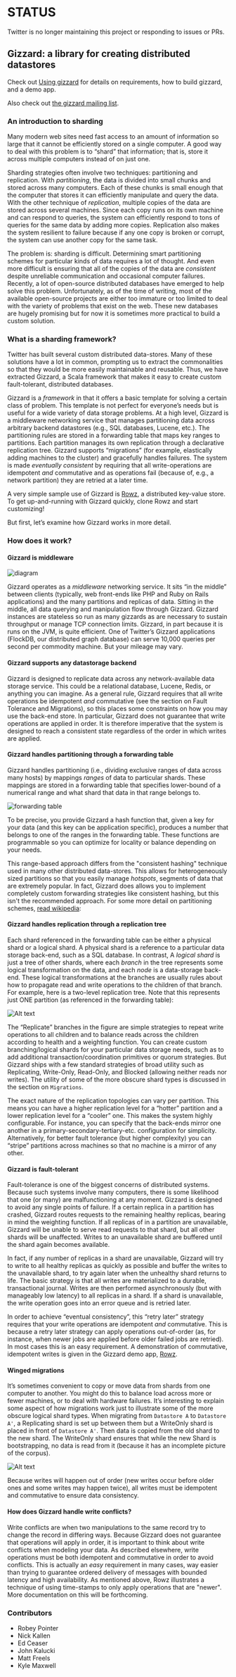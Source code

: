 # STATUS

Twitter is no longer maintaining this project or responding to issues or PRs.

## Gizzard: a library for creating distributed datastores

Check out [Using gizzard](http://github.com/twitter/gizzard/blob/master/doc/using.md)
for details on requirements, how to build gizzard, and a demo app.

Also check out [the gizzard mailing list](http://groups.google.com/group/gizzard).

### An introduction to sharding

Many modern web sites need fast access to an amount of information so large
that it cannot be efficiently stored on a single computer. A good way to deal
with this problem is to “shard” that information; that is, store it across
multiple computers instead of on just one.

Sharding strategies often involve two techniques: partitioning and
replication. With *partitioning*, the data is divided into small chunks and
stored across many computers. Each of these chunks is small enough that the
computer that stores it can efficiently manipulate and query the data. With
the other technique of *replication*, multiple copies of the data are stored
across several machines. Since each copy runs on its own machine and can
respond to queries, the system can efficiently respond to tons of queries for
the same data by adding more copies. Replication also makes the system
resilient to failure because if any one copy is broken or corrupt, the system
can use another copy for the same task.

The problem is: sharding is difficult. Determining smart partitioning schemes
for particular kinds of data requires a lot of thought. And even more
difficult is ensuring that all of the copies of the data are *consistent*
despite unreliable communication and occasional computer failures. Recently, a
lot of open-source distributed databases have emerged to help solve this
problem. Unfortunately, as of the time of writing, most of the available
open-source projects are either too immature or too limited to deal with the
variety of problems that exist on the web. These new databases are hugely
promising but for now it is sometimes more practical to build a custom
solution.

### What is a sharding framework?

Twitter has built several custom distributed data-stores. Many of these
solutions have a lot in common, prompting us to extract the commonalities so
that they would be more easily maintainable and reusable. Thus, we have
extracted Gizzard, a Scala framework that makes it easy to create custom
fault-tolerant, distributed databases.

Gizzard is a *framework* in that it offers a basic template for solving a
certain class of problem. This template is not perfect for everyone’s needs
but is useful for a wide variety of data storage problems. At a high level,
Gizzard is a middleware networking service that manages partitioning data
across arbitrary backend datastores (e.g., SQL databases, Lucene, etc.). The
partitioning rules are stored in a forwarding table that maps key ranges to
partitions. Each partition manages its own replication through a declarative
replication tree. Gizzard supports “migrations” (for example, elastically
adding machines to the cluster) and gracefully handles failures. The system is
made *eventually consistent* by requiring that all write-operations are
idempotent *and* commutative and as operations fail (because of, e.g., a network
partition) they are retried at a later time.

A very simple sample use of Gizzard is [Rowz](http://github.com/twitter/Rowz),
a distributed key-value store. To get up-and-running with Gizzard quickly,
clone Rowz and start customizing!

But first, let’s examine how Gizzard works in more detail.

### How does it work?

#### Gizzard is middleware

![diagram](http://github.com/twitter/gizzard/raw/master/doc/middleware.png?raw=true)

Gizzard operates as a *middleware* networking service. It sits “in the middle”
between clients (typically, web front-ends like PHP and Ruby on Rails
applications) and the many partitions and replicas of data. Sitting in the
middle, all data querying and manipulation flow through Gizzard. Gizzard
instances are stateless so run as many gizzards as are necessary to sustain
throughput or manage TCP connection limits. Gizzard, in part because it is
runs on the JVM, is quite efficient. One of Twitter’s Gizzard applications
(FlockDB, our distributed graph database) can serve 10,000 queries per second
per commodity machine. But your mileage may vary.

#### Gizzard supports any datastorage backend

Gizzard is designed to replicate data across any network-available data
storage service. This could be a relational database, Lucene, Redis, or
anything you can imagine. As a general rule, Gizzard requires that all write
operations be idempotent *and* commutative (see the section on Fault Tolerance
and Migrations), so this places some constraints on how you may use the
back-end store. In particular, Gizzard does not guarantee that write
operations are applied in order. It is therefore imperative that the system is
designed to reach a consistent state regardless of the order in which writes
are applied.

#### Gizzard handles partitioning through a forwarding table

Gizzard handles partitioning (i.e., dividing exclusive ranges of data across
many hosts) by mappings *ranges* of data to particular shards. These mappings
are stored in a forwarding table that specifies lower-bound of a numerical
range and what shard that data in that range belongs to.

![forwarding table](http://github.com/twitter/gizzard/raw/master/doc/forwarding_table.png)

To be precise, you provide Gizzard a hash function that, given a key for your
data (and this key can be application specific), produces a number that
belongs to one of the ranges in the forwarding table. These functions are
programmable so you can optimize for locality or balance depending on your
needs.

This range-based approach differs from the "consistent hashing" technique used
in many other distributed data-stores. This allows for heterogeneously sized
partitions so that you easily manage *hotspots*, segments of data that are
extremely popular. In fact, Gizzard does allows you to implement completely
custom forwarding strategies like consistent hashing, but this isn't the
recommended approach. For some more detail on partitioning schemes, [read
wikipedia](http://en.wikipedia.org/wiki/Partition_(database)):

#### Gizzard handles replication through a replication tree

Each shard referenced in the forwarding table can be either a physical shard
or a logical shard. A physical shard is a reference to a particular data
storage back-end, such as a SQL database. In contrast, A *logical shard* is
just a tree of other shards, where each *branch* in the tree represents some
logical transformation on the data, and each *node* is a data-storage
back-end. These logical transformations at the branches are usually rules
about how to propagate read and write operations to the children of that
branch. For example, here is a two-level replication tree. Note that this
represents just ONE partition (as referenced in the forwarding table):

![Alt text](http://github.com/twitter/gizzard/raw/master/doc/replication_tree.png)

The “Replicate” branches in the figure are simple strategies to repeat write
operations to all children and to balance reads across the children according
to health and a weighting function. You can create custom branching/logical
shards for your particular data storage needs, such as to add additional
transaction/coordination primitives or quorum strategies. But Gizzard ships
with a few standard strategies of broad utility such as Replicating,
Write-Only, Read-Only, and Blocked (allowing neither reads nor writes). The
utility of some of the more obscure shard types is discussed in the section on
`Migrations`.

The exact nature of the replication topologies can vary per partition. This
means you can have a higher replication level for a “hotter” partition and a
lower replication level for a “cooler” one. This makes the system highly
configurable. For instance, you can specify that the back-ends mirror one
another in a primary-secondary-tertiary-etc. configuration for simplicity.
Alternatively, for better fault tolerance (but higher complexity) you can
“stripe” partitions across machines so that no machine is a mirror of any
other.

#### Gizzard is fault-tolerant

Fault-tolerance is one of the biggest concerns of distributed systems. Because
such systems involve many computers, there is some likelihood that one (or
many) are malfunctioning at any moment. Gizzard is designed to avoid any
single points of failure. If a certain replica in a partition has crashed,
Gizzard routes requests to the remaining healthy replicas, bearing in mind the
weighting function. If all replicas of in a partition are unavailable, Gizzard
will be unable to serve read requests to that shard, but all other shards will
be unaffected. Writes to an unavailable shard are buffered until the shard
again becomes available.

In fact, if any number of replicas in a shard are unavailable, Gizzard will
try to write to all healthy replicas as quickly as possible and buffer the
writes to the unavailable shard, to try again later when the unhealthy shard
returns to life. The basic strategy is that all writes are materialized to a
durable, transactional journal. Writes are then performed asynchronously (but
with manageably low latency) to all replicas in a shard. If a shard is
unavailable, the write operation goes into an error queue and is retried
later.

In order to achieve “eventual consistency”, this “retry later” strategy
requires that your write operations are idempotent *and* commutative. This is
because a retry later strategy can apply operations out-of-order (as, for
instance, when newer jobs are applied before older failed jobs are retried).
In most cases this is an easy requirement. A demonstration of commutative,
idempotent writes is given in the Gizzard demo app,
[Rowz](http://github.com/twitter/Rowz).

#### Winged migrations

It’s sometimes convenient to copy or move data from shards from one computer
to another. You might do this to balance load across more or fewer machines,
or to deal with hardware failures. It’s interesting to explain some aspect of
how migrations work just to illustrate some of the more obscure logical shard
types. When migrating from `Datastore A` to `Datastore A'`, a Replicating
shard is set up between them but a WriteOnly shard is placed in front of
`Datastore A'`. Then data is copied from the old shard to the new shard. The
WriteOnly shard ensures that while the new Shard is bootstrapping, no data is
read from it (because it has an incomplete picture of the corpus).

![Alt text](http://github.com/twitter/gizzard/raw/master/doc/migration.png)

Because writes will happen out of order (new writes occur before older ones
and some writes may happen twice), all writes must be idempotent and
commutative to ensure data consistency.

#### How does Gizzard handle write conflicts?

Write conflicts are when two manipulations to the same record try to change
the record in differing ways. Because Gizzard does not guarantee that
operations will apply in order, it is important to think about write conflicts
when modeling your data. As described elsewhere, write operations must be both
idempotent and commutative in order to avoid conflicts. This is actually an
*easy* requirement in many cases, way easier than trying to guarantee ordered
delivery of messages with bounded latency and high availability. As mentioned
above, Rowz illustrates a technique of using time-stamps to only apply
operations that are "newer". More documentation on this will be forthcoming.

### Contributors

* Robey Pointer
* Nick Kallen
* Ed Ceaser
* John Kalucki
* Matt Freels
* Kyle Maxwell
